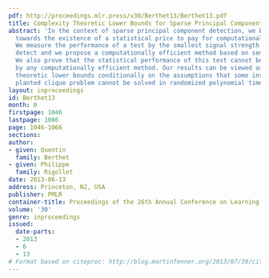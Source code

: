 ```yaml
---
pdf: http://proceedings.mlr.press/v30/Berthet13/Berthet13.pdf
title: Complexity Theoretic Lower Bounds for Sparse Principal Component Detection
abstract: 'In the context of sparse principal component detection, we bring evidence
  towards the existence of a statistical price to pay for computational efficiency.
  We measure the performance of a test by the smallest signal strength that it can
  detect and we propose a computationally efficient method based on semidefinite programming.
  We also prove that the statistical performance of this test cannot be strictly improved
  by any computationally efficient method. Our results can be viewed as complexity
  theoretic lower bounds conditionally on the assumptions that some instances of the
  planted clique problem cannot be solved in randomized polynomial time. '
layout: inproceedings
id: Berthet13
month: 0
firstpage: 1046
lastpage: 1066
page: 1046-1066
sections: 
author:
- given: Quentin
  family: Berthet
- given: Philippe
  family: Rigollet
date: 2013-06-13
address: Princeton, NJ, USA
publisher: PMLR
container-title: Proceedings of the 26th Annual Conference on Learning Theory
volume: '30'
genre: inproceedings
issued:
  date-parts:
  - 2013
  - 6
  - 13
# Format based on citeproc: http://blog.martinfenner.org/2013/07/30/citeproc-yaml-for-bibliographies/
---
```

